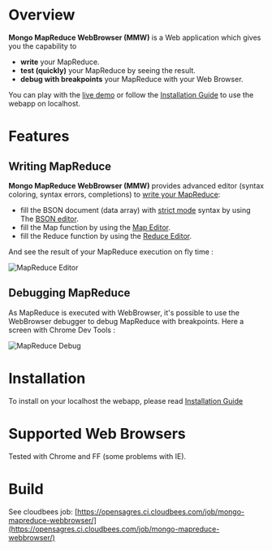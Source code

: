 # Overview

**Mongo MapReduce WebBrowser (MMW)** is a Web application which gives you the capability to 

 * **write** your MapReduce.
 * **test (quickly)** your MapReduce by seeing the result.
 * **debug with breakpoints** your MapReduce with your Web Browser.

You can play with the  [live demo](http://mongo-mapreduce-webbrowser.opensagres.cloudbees.net/) or follow the [Installation Guide](https://github.com/angelozerr/mongo-mapreduce-webbrowser/wiki/Installation-Guide) to use the webapp on localhost.

# Features

## Writing MapReduce

**Mongo MapReduce WebBrowser (MMW)** provides advanced editor (syntax coloring, syntax errors, completions)
to [write your MapReduce](https://github.com/angelozerr/mongo-mapreduce-webbrowser/wiki/Writing-MapReduce): 

 * fill the  BSON document (data array) with [strict mode](http://docs.mongodb.org/manual/reference/mongodb-extended-json/) syntax by using The [BSON editor](https://github.com/angelozerr/mongo-mapreduce-webbrowser/wiki/Writing-MapReduc#bson-editor).
 * fill the Map function by using the [Map Editor](https://github.com/angelozerr/mongo-mapreduce-webbrowser/wiki/Map-Editor).
 * fill the Reduce function by using the [Reduce Editor](https://github.com/angelozerr/mongo-mapreduce-webbrowser/wiki/Reduce-Editor).


And see the result of your MapReduce execution on fly time : 

![MapReduce Editor](https://github.com/angelozerr/mongo-mapreduce-webbrowser/wiki/images/Count_Tags_Editor.png)

## Debugging MapReduce

As MapReduce is executed with WebBrowser, it's possible to use the WebBrowser debugger to debug MapReduce with breakpoints. Here a screen with Chrome Dev Tools : 

![MapReduce Debug](https://github.com/angelozerr/mongo-mapreduce-webbrowser/wiki/images/Count_Tags_Debug.png)


# Installation

To install on your localhost the webapp, please read [Installation Guide](https://github.com/angelozerr/mongo-mapreduce-webbrowser/wiki/Installation-Guide)


# Supported Web Browsers

Tested with Chrome and FF (some problems with IE).

# Build

See cloudbees job: [https://opensagres.ci.cloudbees.com/job/mongo-mapreduce-webbrowser/](https://opensagres.ci.cloudbees.com/job/mongo-mapreduce-webbrowser/)
